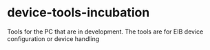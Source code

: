 device-tools-incubation
=======================

Tools for the PC that are in development. The tools are for EIB device configuration or device handling
